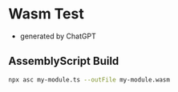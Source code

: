 # Wasm Test

- generated by ChatGPT

## AssemblyScript Build

```bash
npx asc my-module.ts --outFile my-module.wasm
```
